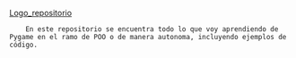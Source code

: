 [Logo_repositorio](Logo.png)


        En este repositorio se encuentra todo lo que voy aprendiendo de Pygame en el ramo de POO o de manera autonoma, incluyendo ejemplos de código.